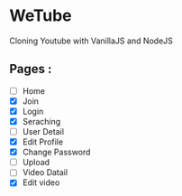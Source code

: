 # WeTube

Cloning Youtube with VanillaJS and NodeJS

## Pages :

- [ ] Home
- [x] Join
- [x] Login
- [x] Seraching
- [ ] User Detail
- [x] Edit Profile
- [x] Change Password
- [ ] Upload
- [ ] Video Datail
- [x] Edit video
